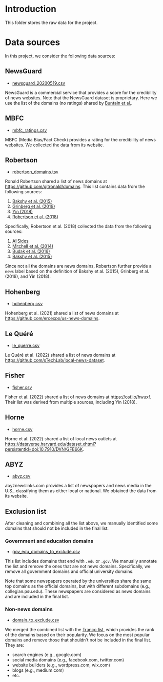 # Introduction

This folder stores the raw data for the project.

# Data sources

In this project, we consider the following data sources:

## NewsGuard

- [newsguard_20200519.csv](./newsguard_20200519.csv)

NewsGuard is a commercial service that provides a score for the credibility of news websites.
Note that the NewsGuard dataset is proprietary.
Here we use the list of the domains (no ratings) shared by [Buntain et al.](https://osf.io/wtf9y/).

## MBFC

- [mbfc_ratings.csv](./mbfc_ratings.csv)

MBFC (Media Bias/Fact Check) provides a rating for the credibility of news websites.
We collected the data from its [website](https://mediabiasfactcheck.com).

## Robertson

- [robertson_domains.tsv](./robertson_domains.tsv)

Ronald Robertson shared a list of news domains at https://github.com/gitronald/domains.
This list contains data from the following sources:
1. [Bakshy et al. (2015)](https://www.science.org/doi/10.1126/science.aaa1160)
2. [Grinberg et al. (2019)](https://www.science.org/doi/10.1126/science.aau2706)
3. [Yin (2018)](https://zenodo.org/records/1345145)
4. [Robertson et al. (2018)](https://dl.acm.org/doi/10.1145/3274417)

Specifically, Robertson et al. (2018) collected the data from the following sources:
1. [AllSides](https://www.allsides.com/media-bias/media-bias-ratings)
2. [Mitchell et al. (2014)](https://assets.pewresearch.org/wp-content/uploads/sites/13/2014/10/Political-Polarization-and-Media-Habits-FINAL-REPORT-7-27-15.pdf)
3. [Budak et al. (2016)](https://academic.oup.com/poq/article/80/S1/250/2223443)
4. [Bakshy et al. (2015)](https://www.science.org/doi/10.1126/science.aaa1160)

Since not all the domains are news domains, Robertson further provide a `news` label based on the definition of Bakshy et al. (2015), Grinberg et al. (2019), and Yin (2018).

## Hohenberg

- [hohenberg.csv](./hohenberg.csv)

Hohenberg et al. (2021) shared a list of news domains at https://github.com/ercexpo/us-news-domains.

## Le Quéré

- [le_querre.csv](./le_querre.csv)

Le Quéré et al. (2022) shared a list of news domains at https://github.com/sTechLab/local-news-dataset.

## Fisher

- [fisher.csv](./fisher.csv)

Fisher et al. (2022) shared a list of news domains at https://osf.io/hwuxf.
Their list was derived from multiple sources, including Yin (2018).

## Horne

- [horne.csv](./horne.csv)

Horne et al. (2022) shared a list of local news outlets at https://dataverse.harvard.edu/dataset.xhtml?persistentId=doi:10.7910/DVN/GFE66K.

## ABYZ

- [abyz.csv](./abyz.csv)

abyznewslinks.com provides a list of newspapers and news media in the U.S., classifying them as either local or national.
We obtained the data from its website.

## Exclusion list

After cleaning and combining all the list above, we manually identified some domains that should not be included in the final list.

### Government and education domains

- [gov_edu_domains_to_exclude.csv](./gov_edu_domains_to_exclude.csv)

This list includes domains that end with `.edu` or `.gov`.
We manually annotate the list and remove the ones that are not news domains.
Specifically, we remove all government domains and official university domains.

Note that some newspapers operated by the universities share the same top domains as the official domains, but with different subdomains (e.g., collegian.psu.edu).
These newspapers are considered as news domains and are included in the final list.

### Non-news domains

- [domain_to_exclude.csv](./domain_to_exclude.csv)

We merged the combined list with the [Tranco list](https://tranco-list.eu/), which provides the rank of the domains based on their popularity.
We focus on the most popular domains and remove those that shouldn't not be included in the final list.
They are:

- search engines (e.g., google.com)
- social media domains (e.g., facebook.com, twitter.com)
- website builders (e.g., wordpress.com, wix.com)
- blogs (e.g., medium.com)
- etc.
